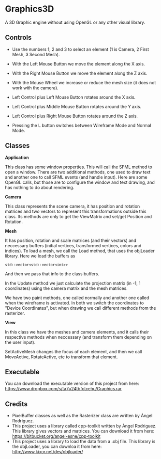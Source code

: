 Graphics3D
==========

A 3D Graphic engine without using OpenGL or any other visual library.

Controls
--------

- Use the numbers 1, 2 and 3 to select an element (1 is Camera, 2 First Mesh, 3 Second Mesh).

- With the Left Mouse Button we move the element along the X axis.
- With the Right Mouse Button we move the element along the Z axis.
- With the Mouse Wheel we increase or reduce the mesh size (it does not work with the camera).

- Left Control plus Left Mouse Button rotates around the X axis.
- Left Control plus Middle Mouse Button rotates around the Y axis.
- Left Control plus Right Mouse Button rotates around the Z axis.

- Pressing the L button switches between Wireframe Mode and Normal Mode.
 
Classes
-------

**Application**

This class has some window properties. This will call the SFML method to open a window. There are two additional methods, one used to draw text and another one to call SFML events (and handle input). Here are some OpenGL calls, but those are to configure the window and text drawing, and has nothing to do about rendering.

**Camera**

This class represents the scene camera, it has position and rotation matrices and two vectors to represent this transformations outside this class. Its methods are only to get the ViewMatrix and set/get Position and Rotation.

**Mesh**

It has position, rotation and scale matrices (and their vectors) and neccessary buffers (initial vertices, transformed vertices, colors and indices). To load a mesh, we call the Load method, that uses the objLoader library. Here we load the buffers as 

    std::vector<std::vector<int>>

And then we pass that info to the class buffers.

In the Update method we just calculate the projection matrix (in -1, 1 coordinates) using the camera matrix and the mesh matrices.

We have two paint methods, one called normally and another one called when the wireframe is activated. In both we switch the coordinates to "Device Coordinates", but when drawing we call different methods from the rasterizer.

**View**

In this class we have the meshes and camera elements, and it calls their respective methods when neccessary (and transform them depending on the user input).

SetActiveMesh changes the focus of each element, and then we call MoveActive, RotateActive, etc to transform that element.

Executable
----------

You can download the executable version of this project from here: https://www.dropbox.com/s/ta7u24tbfotcehu/Graphics.rar

Credits
-------
- PixelBuffer classes as well as the Rasterizer class are written by Ángel Rodriguez.
- This project uses a library called cpp-toolkit written by Ángel Rodriguez. This library gives vectors and matrices. You can download it from here: https://bitbucket.org/angel-esne/cpp-toolkit
- This project uses a library to load the data from a .obj file. This library is the objLoader, you can downloa it from here: http://www.kixor.net/dev/objloader/




